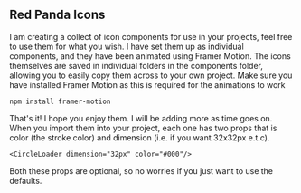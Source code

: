 ## Red Panda Icons

I am creating a collect of icon components for use in your projects, feel free to use them for what you wish.
I have set them up as individual components, and they have been animated using Framer Motion.
The icons themselves are saved in individual folders in the components folder, allowing you to easily copy them
across to your own project.
Make sure you have installed Framer Motion as this is required for the animations to work

`npm install framer-motion`

That's it!
I hope you enjoy them.
I will be adding more as time goes on.
When you import them into your project,
each one has two props that is color (the stroke color) and dimension (i.e. if you want 32x32px e.t.c).

`<CircleLoader dimension="32px" color="#000"/>`

Both these props are optional, so no worries if you just want to use the defaults.

